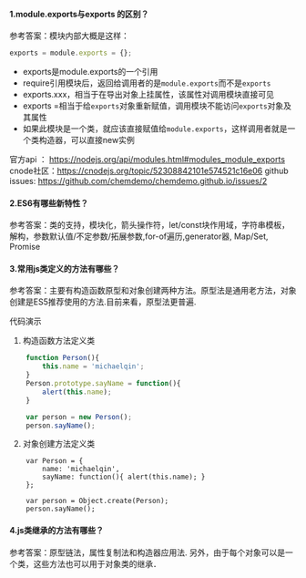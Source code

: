 #### 1.module.exports与exports 的区别？
参考答案：模块内部大概是这样：
```javascript
exports = module.exports = {};
```
- exports是module.exports的一个引用
- require引用模块后，返回给调用者的是`module.exports`而不是`exports`
- exports.xxx，相当于在导出对象上挂属性，该属性对调用模块直接可见
- exports =相当于给`exports`对象重新赋值，调用模块不能访问`exports`对象及其属性
- 如果此模块是一个类，就应该直接赋值给`module.exports`，这样调用者就是一个类构造器，可以直接new实例

官方api ： https://nodejs.org/api/modules.html#modules_module_exports
cnode社区：https://cnodejs.org/topic/52308842101e574521c16e06
github issues: https://github.com/chemdemo/chemdemo.github.io/issues/2

#### 2.ES6有哪些新特性？

参考答案：类的支持，模块化，箭头操作符，let/const块作用域，字符串模板，解构，参数默认值/不定参数/拓展参数,for-of遍历,generator器, Map/Set, Promise

#### 3.常用js类定义的方法有哪些？  

参考答案：主要有构造函数原型和对象创建两种方法。原型法是通用老方法，对象创建是ES5推荐使用的方法.目前来看，原型法更普遍.  

代码演示  
1) 构造函数方法定义类  
```javascript
	function Person(){
		this.name = 'michaelqin';
	}
	Person.prototype.sayName = function(){
		alert(this.name);
	}

	var person = new Person();
	person.sayName();
```
2) 对象创建方法定义类  
```
	var Person = {
		name: 'michaelqin',
		sayName: function(){ alert(this.name); }
	};

	var person = Object.create(Person);
	person.sayName();
```

#### 4.js类继承的方法有哪些？

参考答案：原型链法，属性复制法和构造器应用法.  另外，由于每个对象可以是一个类，这些方法也可以用于对象类的继承．


